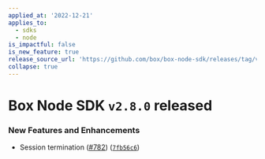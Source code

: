 ```yaml
---
applied_at: '2022-12-21'
applies_to:
  - sdks
  - node
is_impactful: false
is_new_feature: true
release_source_url: 'https://github.com/box/box-node-sdk/releases/tag/v2.8.0'
collapse: true
---
```


# Box Node SDK `v2.8.0` released

### New Features and Enhancements

* Session termination ([#782][1]) ([`7fb56c6`][2])

[1]: https://github.com/box/box-node-sdk/issues/782

[2]: https://github.com/box/box-node-sdk/commit/7fb56c625f8eb03e6a5354b67a0debfd9e4ad7c8
